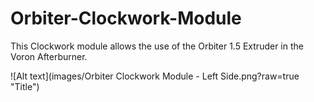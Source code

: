 # Orbiter-Clockwork-Module
This Clockwork module allows the use of the Orbiter 1.5 Extruder in the Voron Afterburner.

![Alt text](images/Orbiter Clockwork Module - Left Side.png?raw=true "Title")
